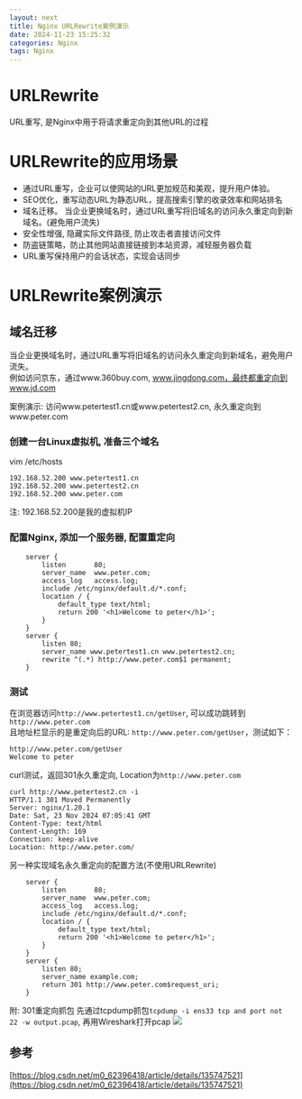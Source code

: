 ```yaml
---
layout: next
title: Nginx URLRewrite案例演示
date: 2024-11-23 15:25:32
categories: Nginx
tags: Nginx
---
```


# URLRewrite
URL重写, 是Nginx中用于将请求重定向到其他URL的过程

# URLRewrite的应用场景
* 通过URL重写，企业可以使网站的URL更加规范和美观，提升用户体验。
* SEO优化，重写动态URL为静态URL，提高搜索引擎的收录效率和网站排名
* 域名迁移。 当企业更换域名时，通过URL重写将旧域名的访问永久重定向到新域名。(避免用户流失)
* 安全性增强, 隐藏实际文件路径, 防止攻击者直接访问文件
* 防盗链策略，防止其他网站直接链接到本站资源，减轻服务器负载
* URL重写保持用户的会话状态，实现会话同步

# URLRewrite案例演示
<!-- more -->

## 域名迁移
当企业更换域名时，通过URL重写将旧域名的访问永久重定向到新域名，避免用户流失。<br/>
例如访问京东，通过www.360buy.com, www.jingdong.com，最终都重定向到www.jd.com

案例演示:
访问www.petertest1.cn或www.petertest2.cn, 永久重定向到www.peter.com

### 创建一台Linux虚拟机, 准备三个域名
vim /etc/hosts
```
192.168.52.200 www.petertest1.cn
192.168.52.200 www.petertest2.cn
192.168.52.200 www.peter.com
```
注: 192.168.52.200是我的虚拟机IP

### 配置Nginx, 添加一个服务器, 配置重定向
```
    server {
        listen       80;
        server_name  www.peter.com;
        access_log   access.log;
        include /etc/nginx/default.d/*.conf;
        location / {
            default_type text/html;
            return 200 '<h1>Welcome to peter</h1>';
        }
    }
    server {
        listen 80;
        server_name www.petertest1.cn www.petertest2.cn;
        rewrite ^(.*) http://www.peter.com$1 permanent;
    }
```

### 测试
在浏览器访问`http://www.petertest1.cn/getUser`, 可以成功跳转到`http://www.peter.com` <br/>
且地址栏显示的是重定向后的URL: `http://www.peter.com/getUser`，测试如下：
```
http://www.peter.com/getUser
Welcome to peter
```
curl测试，返回301永久重定向, Location为`http://www.peter.com`
```
curl http://www.petertest2.cn -i
HTTP/1.1 301 Moved Permanently
Server: nginx/1.20.1
Date: Sat, 23 Nov 2024 07:05:41 GMT
Content-Type: text/html
Content-Length: 169
Connection: keep-alive
Location: http://www.peter.com/
```

另一种实现域名永久重定向的配置方法(不使用URLRewrite)
```
    server {
        listen       80;
        server_name  www.peter.com;
        access_log   access.log;
        include /etc/nginx/default.d/*.conf;
        location / {
            default_type text/html;
            return 200 '<h1>Welcome to peter</h1>';
        }
    }
    server {
        listen 80;
        server_name example.com;
        return 301 http://www.peter.com$request_uri;
    }
```

附: 301重定向抓包
先通过tcpdump抓包`tcpdump -i ens33 tcp and port not 22 -w output.pcap`, 再用Wireshark打开pcap
![](301.png)

## 参考
[https://blog.csdn.net/m0_62396418/article/details/135747521](https://blog.csdn.net/m0_62396418/article/details/135747521)
